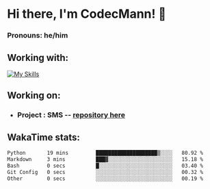 # Hi there, I'm CodecMann! 👋

### Pronouns: he/him


## Working with:
[![My Skills](https://skillicons.dev/icons?i=kotlin,nodejs,django,python,bots&theme=dark)](https://skillicons.dev)


## Working on:
- ### Project : SMS -- [repository here](https://github.com/NikeStyleProject/project-sms)

## WakaTime stats:

<!--START_SECTION:waka-->

```txt
Python       19 mins         ████████████████████▒░░░░   80.92 %
Markdown     3 mins          ███▓░░░░░░░░░░░░░░░░░░░░░   15.18 %
Bash         0 secs          █░░░░░░░░░░░░░░░░░░░░░░░░   03.40 %
Git Config   0 secs          ░░░░░░░░░░░░░░░░░░░░░░░░░   00.32 %
Other        0 secs          ░░░░░░░░░░░░░░░░░░░░░░░░░   00.19 %
```

<!--END_SECTION:waka-->
